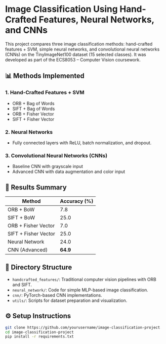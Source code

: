 # Image Classification Using Hand-Crafted Features, Neural Networks, and CNNs

This project compares three image classification methods: hand-crafted features + SVM, simple neural networks, and convolutional neural networks (CNNs) on the TinyImageNet100 dataset (15 selected classes). It was developed as part of the ECS8053 – Computer Vision coursework.

## 📊 Methods Implemented

### 1. Hand-Crafted Features + SVM
- ORB + Bag of Words
- SIFT + Bag of Words
- ORB + Fisher Vector
- SIFT + Fisher Vector

### 2. Neural Networks
- Fully connected layers with ReLU, batch normalization, and dropout.

### 3. Convolutional Neural Networks (CNNs)
- Baseline CNN with grayscale input
- Advanced CNN with data augmentation and color input

## 🧪 Results Summary

| Method               | Accuracy (%) |
|----------------------|--------------|
| ORB + BoW            | 7.8          |
| SIFT + BoW           | 25.0         |
| ORB + Fisher Vector  | 7.0          |
| SIFT + Fisher Vector | 25.0         |
| Neural Network       | 24.0         |
| CNN (Advanced)       | **64.9**     |

## 📁 Directory Structure

- `handcrafted_features/`: Traditional computer vision pipelines with ORB and SIFT.
- `neural_network/`: Code for simple MLP-based image classification.
- `cnn/`: PyTorch-based CNN implementations.
- `utils/`: Scripts for dataset preparation and visualization.

## ⚙️ Setup Instructions

```bash
git clone https://github.com/yourusername/image-classification-project.git
cd image-classification-project
pip install -r requirements.txt
